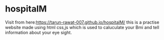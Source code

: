 # hospitalM
 Visit from here:https://tarun-rawat-007.github.io/hospitalM/
 this is a practise website made using html css,js
 which is used to caluculate your Bmi and tell information about your eye sight.
